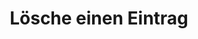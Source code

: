---
layout: default
title: Lösche einen Eintrag
parent: Einträge bearbeiten
grand_parent: Workflows
---